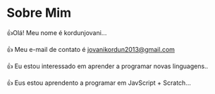 # Sobre Mim

:+1:Olá! Meu nome é kordunjovani...

:+1: Meu e-mail de contato é jovanikordun2013@gmail.com

:+1: Eu estou interessado em aprender a programar novas linguagens..

:+1: Eus estou aprendento a programar em JavScript + Scratch...


